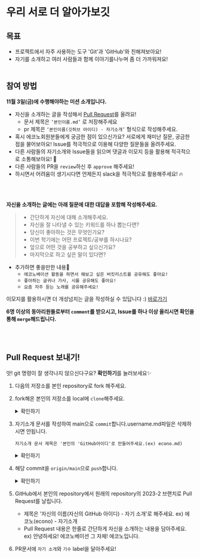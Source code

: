 # 우리 서로 더 알아가보깃


## 목표

- 프로젝트에서 자주 사용하는 도구 'Git'과 'GitHub'와 친해져보아요!
- 자기를 소개하고 여러 사람들과 함께 이야기를나누며 좀 더 가까워져요!
  <br></br>

## 참여 방법

**11월 3일(금)에 수행해야하는 미션 소개입니다.**

- 자신을 소개하는 글을 작성해서 [Pull Request](#pull-request-보내기)를 올려요! 
  - 문서 제목은 `‘본인이름.md’` 로 저장해주세요
  - pr 제목은 `‘본인이름(깃허브 아이디) - 자기소개’` 형식으로 작성해주세요.
- 혹시 에코노회원분들에게 궁금한 점이 있으신가요? 서로에게 재미난 질문, 궁금한 점을 물어보아요! Issue를 적극적으로 이용해 다양한 질문들을 올려주세요.
- 다른 사람들의 자기소개와 Issue들을 읽으며 댓글과 이모지 등을 활용해 적극적으로 소통해보아요! 📢
- 다른 사람들의 PR을 `review`하신 후 `approve` 해주세요!
- 하시면서 어려움이 생기시다면 언제든지 slack을 적극적으로 활용해주세요! 🔥

<br></br>

**자신을 소개하는 글에는 아래 질문에 대한 대답을 포함해 작성해주세요.**

> - 간단하게 자신에 대해 소개해주세요.
> - 자신을 잘 나타낼 수 있는 키워드를 하나 뽑는다면?
> - 당신이 좋아하는 것은 무엇인가요?
> - 이번 학기에는 어떤 프로젝트/공부를 하시나요?
> - 앞으로 어떤 것을 공부하고 싶으신가요?
> - 마지막으로 하고 싶은 말이 있다면?

- 추가하면 좋을만한 내용💌
  - `에코노베이션 활동을 하면서 해보고 싶은 버킷리스트를 공유해도 좋아요!`
  - `좋아하는 글귀나 가사, 시를 공유해도 좋아요!`
  - `요즘 자주 듣는 노래를 공유해주세요!`

이모지를 활용하시면 더 개성넘치는 글을 작성하실 수 있답니다 :) [바로가기](https://www.emojiengine.com/ko/)

**6명 이상의 동아리원들로부터 `comment`를 받으시고, Issue를 하나 이상 올리시면 확인을 통해 `merge`해드립니다.**

<br></br>

## Pull Request 보내기!

앗! git 명령이 잘 생각나지 않으신다구요? **확인하기**를 눌러보세요✨

1. 다음의 저장소를 본인 repository로 fork 해주세요.
2. fork해온 본인의 저장소를 local에 `clone`해주세요.
	<details>
	<summary>확인하기</summary>
	<div markdown="1">
	<pre>git clone https://github.com/{본인 깃허브 아이디}/Let-s-git-it-started.git</pre>
	<text>이후 local에 clone된 저장소로 이동해주세요!</text>
	<pre>cd Let-s-git-it-started</pre>
	</div>
	</details>
3. 자기소개 문서를 작성하여 main으로 `commit`합니다.username.md파일은 삭제하시면 안됩니다. 

   `자기소개 문서 제목은 '본인의 'GitHub아이디'로 만들어주세요.(ex) econo.md)`
	 <details>
	<summary>확인하기</summary>
	<div markdown="1">
	<pre>git commit -m "commit message"</pre>
	</div>
	</details>
	</details>

5. 해당 commit을 `origin/main`으로 `push`합니다.
	<details>
		<summary>확인하기</summary>
		<div markdown="1">
	<pre>git push origin main</pre>
		</div>
	</details>

6. GitHub에서 본인의 repository에서 원래의 repository의 2023-2 브랜치로 Pull Request를 날립니다.
   - 제목은 '자신의 이름(자신의 GitHub 아이디) - 자기 소개'로 해주세요.
     ex) 에코노(econo) - 자기소개
   - Pull Request 내용은 한줄로 간단하게 자신을 소개하는 내용을 담아주세요.
     ex) 안녕하세요! 에코노베이션 그 자체! 에코노입니다.
7. PR문서에 `자기 소개`와 `기수` label을 달아주세요!
